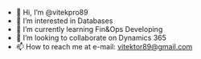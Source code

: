 - 👋 Hi, I’m @vitekpro89
- 👀 I’m interested in Databases
- 🌱 I’m currently learning Fin&Ops Developing 
- 💞️ I’m looking to collaborate on Dynamics 365 
- 📫 How to reach me at e-mail: vitektor89@gmail.com

<!---
vitekpro89/vitekpro89 is a ✨ special ✨ repository because its `README.md` (this file) appears on your GitHub profile.
You can click the Preview link to take a look at your changes.
--->
